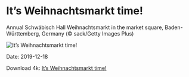 # It’s Weihnachtsmarkt time!

Annual Schwäbisch Hall Weihnachtsmarkt in the market square, Baden-Württemberg, Germany (© sack/Getty Images Plus)

![It’s Weihnachtsmarkt time!](https://bing.com/th?id=OHR.HallXmasMarket_EN-US6144707685_UHD.jpg&rf=LaDigue_UHD.jpg&pid=hp&w=1024&h=576)

Date: 2019-12-18

Download 4k: [It’s Weihnachtsmarkt time!](https://bing.com/th?id=OHR.HallXmasMarket_EN-US6144707685_UHD.jpg&rf=LaDigue_UHD.jpg&pid=hp&w=3840&h=2160)

